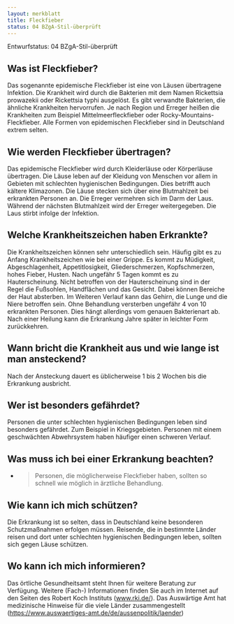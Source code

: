 ```yaml
---
layout: merkblatt
title: Fleckfieber
status: 04 BZgA-Stil-überprüft
---
```

Entwurfstatus: 04 BZgA-Stil-überprüft
 
## Was ist Fleckfieber?

Das sogenannte epidemische Fleckfieber ist eine von Läusen übertragene
Infektion. Die Krankheit wird durch die Bakterien mit dem Namen
Rickettsia prowazekii oder Rickettsia typhi ausgelöst. Es gibt verwandte
Bakterien, die ähnliche Krankheiten hervorrufen. Je nach Region und
Erreger heißen die Krankheiten zum Beispiel Mittelmeerfleckfieber oder
Rocky-Mountains-Fleckfieber. Alle Formen von epidemischen Fleckfieber
sind in Deutschland extrem selten.

## Wie werden Fleckfieber übertragen?

Das epidemische Fleckfieber wird durch Kleiderläuse oder Körperläuse
übertragen. Die Läuse leben auf der Kleidung von Menschen vor allem in
Gebieten mit schlechten hygienischen Bedingungen. Dies betrifft auch
kältere Klimazonen. Die Läuse stecken sich über eine Blutmahlzeit bei
erkrankten Personen an. Die Erreger vermehren sich im Darm der Laus.
Während der nächsten Blutmahlzeit wird der Erreger weitergegeben. Die
Laus stirbt infolge der Infektion.

## Welche Krankheitszeichen haben Erkrankte?

Die Krankheitszeichen können sehr unterschiedlich sein. Häufig gibt es
zu Anfang Krankheitszeichen wie bei einer Grippe. Es kommt zu Müdigkeit,
Abgeschlagenheit, Appetitlosigkeit, Gliederschmerzen, Kopfschmerzen,
hohes Fieber, Husten. Nach ungefähr 5 Tagen kommt es zu Hauterscheinung.
Nicht betroffen von der Hauterscheinung sind in der Regel die Fußsohlen,
Handflächen und das Gesicht. Dabei können Bereiche der Haut absterben.
Im Weiteren Verlauf kann das Gehirn, die Lunge und die Niere betroffen
sein. Ohne Behandlung versterben ungefähr 4 von 10 erkrankten Personen.
Dies hängt allerdings vom genauen Bakterienart ab. Nach einer Heilung
kann die Erkrankung Jahre später in leichter Form zurückkehren.

## Wann bricht die Krankheit aus und wie lange ist man ansteckend?

Nach der Ansteckung dauert es üblicherweise 1 bis 2 Wochen bis die
Erkrankung ausbricht.

## Wer ist besonders gefährdet?

Personen die unter schlechten hygienischen Bedingungen leben sind
besonders gefährdet. Zum Beispiel in Kriegsgebieten. Personen mit einem
geschwächten Abwehrsystem haben häufiger einen schweren Verlauf.

## Was muss ich bei einer Erkrankung beachten?

  - > Personen, die möglicherweise Fleckfieber haben, sollten so schnell
    > wie möglich in ärztliche Behandlung.

## Wie kann ich mich schützen?

Die Erkrankung ist so selten, dass in Deutschland keine besonderen
Schutzmaßnahmen erfolgen müssen. Reisende, die in bestimmte Länder
reisen und dort unter schlechten hygienischen Bedingungen leben, sollten
sich gegen Läuse schützen.

## Wo kann ich mich informieren?

Das örtliche Gesundheitsamt steht Ihnen für weitere Beratung zur
Verfügung. Weitere (Fach-) Informationen finden Sie auch im Internet
auf den Seiten des Robert Koch Instituts
([<span class="underline">www.rki.de/</span>](http://www.rki.de/)). Das
Auswärtige Amt hat medizinische Hinweise für die viele Länder
zusammengestellt
([<span class="underline">https://www.auswaertiges-amt.de/de/aussenpolitik/laender</span>](https://www.auswaertiges-amt.de/de/aussenpolitik/laender))
